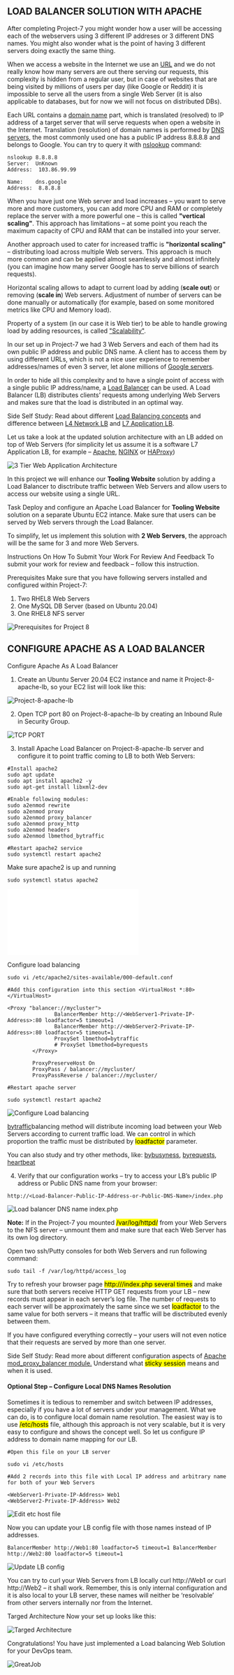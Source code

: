 ## LOAD BALANCER SOLUTION WITH APACHE

After completing Project-7 you might wonder how a user will be accessing each of the webservers using 3 different IP addreses or 3 different DNS names. You might also wonder what is the point of having 3 different servers doing exactly the same thing.

When we access a website in the Internet we use an [URL](https://en.wikipedia.org/wiki/URL) and we do not really know how many servers are out there serving our requests, this complexity is hidden from a regular user, but in case of websites that are being visited by millions of users per day (like Google or Reddit) it is impossible to serve all the users from a single Web Server (it is also applicable to databases, but for now we will not focus on distributed DBs).

Each URL contains a [domain name](https://en.wikipedia.org/wiki/Domain_name) part, which is translated (resolved) to IP address of a target server that will serve requests when open a website in the Internet. Translation (resolution) of domain names is performed by [DNS servers](https://en.wikipedia.org/wiki/Domain_Name_System), the most commonly used one has a public IP address 8.8.8.8 and belongs to Google. You can try to query it with [nslookup](https://en.wikipedia.org/wiki/Nslookup) command:

```
nslookup 8.8.8.8
Server:  UnKnown
Address:  103.86.99.99

Name:    dns.google
Address:  8.8.8.8
```

When you have just one Web server and load increases – you want to serve more and more customers, you can add more CPU and RAM or completely replace the server with a more powerful one – this is called **"vertical scaling"**. This approach has limitations – at some point you reach the maximum capacity of CPU and RAM that can be installed into your server.

Another approach used to cater for increased traffic is **"horizontal scaling"** – distributing load across multiple Web servers. This approach is much more common and can be applied almost seamlessly and almost infinitely (you can imagine how many server Google has to serve billions of search requests).

Horizontal scaling allows to adapt to current load by adding (**scale out**) or removing (**scale in**) Web servers. Adjustment of number of servers can be done manually or automatically (for example, based on some monitored metrics like CPU and Memory load).

Property of a system (in our case it is Web tier) to be able to handle growing load by adding resources, is called ["Scalability"](https://en.wikipedia.org/wiki/Scalability).

In our set up in Project-7 we had 3 Web Servers and each of them had its own public IP address and public DNS name. A client has to access them by using different URLs, which is not a nice user experience to remember addresses/names of even 3 server, let alone millions of [Google servers](https://en.wikipedia.org/wiki/Google_data_centers).

In order to hide all this complexity and to have a single point of access with a single public IP address/name, a [Load Balancer](https://en.wikipedia.org/wiki/Load_balancing_(computing)) can be used. A Load Balancer (LB) distributes clients’ requests among underlying Web Servers and makes sure that the load is distributed in an optimal way.

Side Self Study:
Read about different [Load Balancing concepts](https://www.nginx.com/resources/glossary/load-balancing/) and difference between [L4 Network LB](https://www.nginx.com/resources/glossary/layer-4-load-balancing/) and [L7 Application LB](https://www.nginx.com/resources/glossary/layer-7-load-balancing/).

Let us take a look at the updated solution architecture with an LB added on top of Web Servers (for simplicity let us assume it is a software L7 Application LB, for example – [Apache](https://httpd.apache.org/docs/2.4/mod/mod_proxy_balancer.html), [NGINX](https://docs.nginx.com/nginx/admin-guide/load-balancer/http-load-balancer/) or [HAProxy](http://www.haproxy.org))

![3 Tier Web Application Architecture](images/3Tierwebapp-Archi.png)

In this project we will enhance our **Tooling Website** solution by adding a Load Balancer to disctribute traffic between Web Servers and allow users to access our website using a single URL.

Task
Deploy and configure an Apache Load Balancer for **Tooling Website** solution on a separate Ubuntu EC2 intance. Make sure that users can be served by Web servers through the Load Balancer.

To simplify, let us implement this solution with **2 Web Servers**, the approach will be the same for 3 and more Web Servers.

Instructions On How To Submit Your Work For Review And Feedback
To submit your work for review and feedback – follow this instruction.

Prerequisites
Make sure that you have following servers installed and configured within Project-7:

1. Two RHEL8 Web Servers
2. One MySQL DB Server (based on Ubuntu 20.04)
3. One RHEL8 NFS server

![Prerequisites for Project 8](images/prereq-proj8.png)

## CONFIGURE APACHE AS A LOAD BALANCER

Configure Apache As A Load Balancer

1. Create an Ubuntu Server 20.04 EC2 instance and name it Project-8-apache-lb, so your EC2 list will look like this:

![Project-8-apache-lb](images/project8-apachelb.png)

2. Open TCP port 80 on Project-8-apache-lb by creating an Inbound Rule in Security Group.

![TCP PORT](images/TCP-PORT.png)

3. Install Apache Load Balancer on Project-8-apache-lb server and configure it to point traffic coming to LB to both Web Servers:

```
#Install apache2
sudo apt update
sudo apt install apache2 -y
sudo apt-get install libxml2-dev

#Enable following modules:
sudo a2enmod rewrite
sudo a2enmod proxy
sudo a2enmod proxy_balancer
sudo a2enmod proxy_http
sudo a2enmod headers
sudo a2enmod lbmethod_bytraffic

#Restart apache2 service
sudo systemctl restart apache2
```

Make sure apache2 is up and running

`sudo systemctl status apache2`

![Apache running](../images/project8.md)


Configure load balancing

```
sudo vi /etc/apache2/sites-available/000-default.conf

#Add this configuration into this section <VirtualHost *:80>  </VirtualHost>

<Proxy "balancer://mycluster">
               BalancerMember http://<WebServer1-Private-IP-Address>:80 loadfactor=5 timeout=1
               BalancerMember http://<WebServer2-Private-IP-Address>:80 loadfactor=5 timeout=1
               ProxySet lbmethod=bytraffic
               # ProxySet lbmethod=byrequests
        </Proxy>

        ProxyPreserveHost On
        ProxyPass / balancer://mycluster/
        ProxyPassReverse / balancer://mycluster/

#Restart apache server

sudo systemctl restart apache2
```

![Configure Load balancing](images/Configure-lb.png)

[bytraffic](https://httpd.apache.org/docs/2.4/mod/mod_lbmethod_bytraffic.html)balancing method will distribute incoming load between your Web Servers according to current traffic load. We can control in which proportion the traffic must be distributed by <mark>loadfactor</mark> parameter.

You can also study and try other methods, like: [bybusyness](https://httpd.apache.org/docs/2.4/mod/mod_lbmethod_bybusyness.html), [byrequests](https://httpd.apache.org/docs/2.4/mod/mod_lbmethod_byrequests.html), [heartbeat](https://httpd.apache.org/docs/2.4/mod/mod_lbmethod_heartbeat.html)

4. Verify that our configuration works – try to access your LB’s public IP address or Public DNS name from your browser:

`http://<Load-Balancer-Public-IP-Address-or-Public-DNS-Name>/index.php`

![Load balancer DNS name index.php](images/loaderbalancer-indexphp.png)

**Note:** If in the Project-7 you mounted <mark>/var/log/httpd/</mark> from your Web Servers to the NFS server – unmount them and make sure that each Web Server has its own log directory.

Open two ssh/Putty consoles for both Web Servers and run following command:

`sudo tail -f /var/log/httpd/access_log`

Try to refresh your browser page 
<mark>http://<Load-Balancer-Public-IP-Address-or-Public-DNS-Name>/index.php several times</mark> and make sure that both servers receive HTTP GET requests from your LB – new records must appear in each server’s log file. The number of requests to each server will be approximately the same since we set <mark>loadfactor</mark> to the same value for both servers – it means that traffic will be disctributed evenly between them.

If you have configured everything correctly – your users will not even notice that their requests are served by more than one server.

Side Self Study:
Read more about different configuration aspects of [Apache mod_proxy_balancer module.](https://httpd.apache.org/docs/2.4/mod/mod_proxy_balancer.html) Understand what <mark>sticky session</mark> means and when it is used.

#### Optional Step – Configure Local DNS Names Resolution

Sometimes it is tedious to remember and switch between IP addresses, especially if you have a lot of servers under your management.
What we can do, is to configure local domain name resolution. The easiest way is to use <mark>/etc/hosts</mark> file, although this approach is not very scalable, but it is very easy to configure and shows the concept well. So let us configure IP address to domain name mapping for our LB.

```
#Open this file on your LB server

sudo vi /etc/hosts

#Add 2 records into this file with Local IP address and arbitrary name for both of your Web Servers

<WebServer1-Private-IP-Address> Web1
<WebServer2-Private-IP-Address> Web2
```
![Edit etc host file](images/etc-hosts.png)

Now you can update your LB config file with those names instead of IP addresses.

``
BalancerMember http://Web1:80 loadfactor=5 timeout=1
BalancerMember http://Web2:80 loadfactor=5 timeout=1
``

![Update LB config](images/update-lbconfig.png)

You can try to curl your Web Servers from LB locally curl http://Web1 or curl http://Web2 – it shall work.
Remember, this is only internal configuration and it is also local to your LB server, these names will neither be ‘resolvable’ from other servers internally nor from the Internet.


Targed Architecture
Now your set up looks like this:

![Targed Architecture](images/load-balancer.png)

Congratulations!
You have just implemented a Load balancing Web Solution for your DevOps team.

![GreatJob](images/great-job.png)

